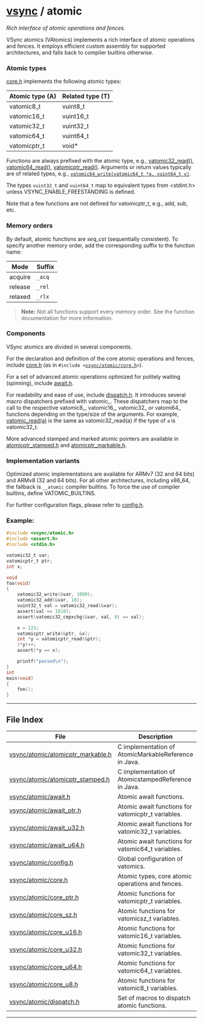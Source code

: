 #  [vsync](../README.md) / atomic
_Rich interface of atomic operations and fences._ 

VSync atomics (VAtomics) implements a rich interface of atomic operations and fences. It employs efficient custom assembly for supported architectures, and falls back to compiler builtins otherwise.

### Atomic types

[core.h](core.h.md) implements the following atomic types:



| Atomic type (A)   |Related type (T)    |
| --- | --- |
| vatomic8_t   |vuint8_t    |
| vatomic16_t   |vuint16_t    |
| vatomic32_t   |vuint32_t    |
| vatomic64_t   |vuint64_t    |
| vatomicptr_t   |void*   |



Functions are always prefixed with the atomic type, e.g., [vatomic32_read()](core_u32.h.md#function-vatomic32_read), [vatomic64_read()](core_u64.h.md#function-vatomic64_read), [vatomicptr_read()](core_ptr.h.md#function-vatomicptr_read). Arguments or return values typically are of related types, e.g., [`vatomic64_write(vatomic64_t *a, vuint64_t v)`](core_u64.h.md#function-vatomic64_write).

The types `vuint32_t` and `vuint64_t` map to equivalent types from <stdint.h> unless VSYNC_ENABLE_FREESTANDING is defined.

Note that a few functions are not defined for vatomicptr_t, e.g., add, sub, etc.

### Memory orders

By default, atomic functions are _seq_cst_ (sequentially consistent). To specify another memory order, add the corresponding suffix to the function name:



| Mode   |Suffix    |
| --- | --- |
| acquire   |`_acq`    |
| release   |`_rel`    |
| relaxed   |`_rlx`   |



> **Note:** Not all functions support every memory order. See the function documentation for more information.

### Components

VSync atomics are divided in several components.

For the declaration and definition of the core atomic operations and fences, include [core.h](core.h.md) (as in `#include <`[`vsync/atomic/core.h`](core.h.md)`>`).

For a set of advanced atomic operations optimized for politely waiting (spinning), include [await.h](await.h.md).

For readability and ease of use, include [dispatch.h](internal_2dispatch_8h). It introduces several macro dispatchers prefixed with vatomic_. These dispatchers map to the call to the respective vatomic8_, vatomic16_, vatomic32_ or vatomi64_ functions depending on the type/size of the arguments. For example, [vatomic_read(a)](dispatch.h.md#macro-vatomic_read) is the same as vatomic32_read(a) if the type of `a` is vatomic32_t.

More advanced stamped and marked atomic pointers are available in [atomicptr_stamped.h](atomicptr_stamped.h.md) and [atomicptr_markable.h](atomicptr_markable.h.md).

### Implementation variants

Optimized atomic implementations are available for ARMv7 (32 and 64 bits) and ARMv8 (32 and 64 bits). For all other architectures, including x86_64, the fallback is `__atomic` compiler builtins. To force the use of compiler builtins, define VATOMIC_BUILTINS.

For further configuration flags, please refer to [config.h](config.h.md).


### Example:



```c
#include <vsync/atomic.h>
#include <assert.h>
#include <stdio.h>

vatomic32_t var;
vatomicptr_t ptr;
int x;

void
foo(void)
{
    vatomic32_write(&var, 1000);
    vatomic32_add(&var, 10);
    vuint32_t val = vatomic32_read(&var);
    assert(val == 1010);
    assert(vatomic32_cmpxchg(&var, val, 0) == val);

    x = 123;
    vatomicptr_write(&ptr, &x);
    int *y = vatomicptr_read(&ptr);
    (*y)++;
    assert(*y == x);

    printf("passed\n");
}
int
main(void)
{
    foo();
}
```

 

---
## File Index


| File|Description|
| --- | --- |
| [vsync/atomic/atomicptr_markable.h](atomicptr_markable.h.md)|C implementation of AtomicMarkableReference in Java. |
| [vsync/atomic/atomicptr_stamped.h](atomicptr_stamped.h.md)|C implementation of AtomicstampedReference in Java. |
| [vsync/atomic/await.h](await.h.md)|Atomic await functions. |
| [vsync/atomic/await_ptr.h](await_ptr.h.md)|Atomic await functions for vatomicptr_t variables. |
| [vsync/atomic/await_u32.h](await_u32.h.md)|Atomic await functions for vatomic32_t variables. |
| [vsync/atomic/await_u64.h](await_u64.h.md)|Atomic await functions for vatomic64_t variables. |
| [vsync/atomic/config.h](config.h.md)|Global configuration of vatomics. |
| [vsync/atomic/core.h](core.h.md)|Atomic types, core atomic operations and fences. |
| [vsync/atomic/core_ptr.h](core_ptr.h.md)|Atomic functions for vatomicptr_t variables. |
| [vsync/atomic/core_sz.h](core_sz.h.md)|Atomic functions for vatomicsz_t variables. |
| [vsync/atomic/core_u16.h](core_u16.h.md)|Atomic functions for vatomic16_t variables. |
| [vsync/atomic/core_u32.h](core_u32.h.md)|Atomic functions for vatomic32_t variables. |
| [vsync/atomic/core_u64.h](core_u64.h.md)|Atomic functions for vatomic64_t variables. |
| [vsync/atomic/core_u8.h](core_u8.h.md)|Atomic functions for vatomic8_t variables. |
| [vsync/atomic/dispatch.h](dispatch.h.md)|Set of macros to dispatch atomic functions. |


---
